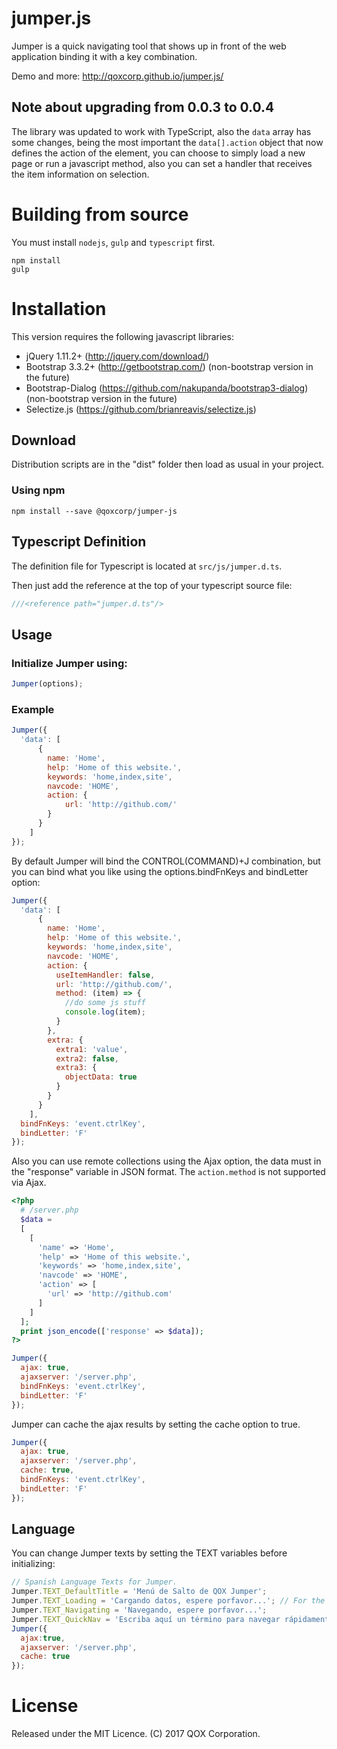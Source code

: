 # jumper.js
Jumper is a quick navigating tool that shows up in front of the web application binding it with a key combination.

Demo and more: http://qoxcorp.github.io/jumper.js/

## Note about upgrading from 0.0.3 to 0.0.4

The library was updated to work with TypeScript, also the `data` array has some changes, being the most important the `data[].action` object that now defines the action of the element,
you can choose to simply load a new page or run a javascript method, also you can set a handler that receives the item information on selection.

# Building from source

You must install `nodejs`, `gulp` and `typescript` first.

```
npm install
gulp
```

# Installation
This version requires the following javascript libraries:
- jQuery 1.11.2+ (http://jquery.com/download/)
- Bootstrap 3.3.2+ (http://getbootstrap.com/) (non-bootstrap version in the future)
- Bootstrap-Dialog (https://github.com/nakupanda/bootstrap3-dialog) (non-bootstrap version in the future)
- Selectize.js (https://github.com/brianreavis/selectize.js)

## Download

Distribution scripts are in the "dist" folder then load as usual in your project.

### Using npm

```
npm install --save @qoxcorp/jumper-js
```

## Typescript Definition

The definition file for Typescript is located at `src/js/jumper.d.ts`.

Then just add the reference at the top of your typescript source file:

```typescript
///<reference path="jumper.d.ts"/>
```

## Usage

### Initialize Jumper using:
```javascript
Jumper(options);
```

### Example

```javascript
Jumper({
  'data': [
      { 
        name: 'Home', 
        help: 'Home of this website.', 
        keywords: 'home,index,site', 
        navcode: 'HOME',
        action: {            
            url: 'http://github.com/'
        }
      }
    ]
});
```

By default Jumper will bind the CONTROL(COMMAND)+J combination, but you can bind what you like using the options.bindFnKeys and bindLetter option:

```javascript
Jumper({
  'data': [
      { 
        name: 'Home',         
        help: 'Home of this website.', 
        keywords: 'home,index,site', 
        navcode: 'HOME',
        action: {
          useItemHandler: false,
          url: 'http://github.com/',
          method: (item) => { 
            //do some js stuff 
            console.log(item);
          }
        },
        extra: {
          extra1: 'value',
          extra2: false,
          extra3: {
            objectData: true
          }
        }
      }
    ],
  bindFnKeys: 'event.ctrlKey',
  bindLetter: 'F'
});
```

Also you can use remote collections using the Ajax option, the data must in the "response" variable in JSON format. The `action.method` is not supported via Ajax.

```php
<?php
  # /server.php
  $data = 
  [
    [
      'name' => 'Home',      
      'help' => 'Home of this website.', 
      'keywords' => 'home,index,site', 
      'navcode' => 'HOME',
      'action' => [
        'url' => 'http://github.com'
      ]
    ]
  ];
  print json_encode(['response' => $data]);
?>
```

```javascript
Jumper({
  ajax: true,
  ajaxserver: '/server.php',
  bindFnKeys: 'event.ctrlKey',
  bindLetter: 'F'
});
```

Jumper can cache the ajax results by setting the cache option to true.

```javascript
Jumper({
  ajax: true,
  ajaxserver: '/server.php',
  cache: true,
  bindFnKeys: 'event.ctrlKey',
  bindLetter: 'F'
});
```

## Language

You can change Jumper texts by setting the TEXT variables before initializing:

```javascript
// Spanish Language Texts for Jumper.
Jumper.TEXT_DefaultTitle = 'Menú de Salto de QOX Jumper';
Jumper.TEXT_Loading = 'Cargando datos, espere porfavor...'; // For the Ajax Loading view.
Jumper.TEXT_Navigating = 'Navegando, espere porfavor...';
Jumper.TEXT_QuickNav = 'Escriba aquí un término para navegar rápidamente por el sitio web.';
Jumper({
  ajax:true,
  ajaxserver: '/server.php',
  cache: true
});
```

# License
Released under the MIT Licence.
(C) 2017 QOX Corporation.